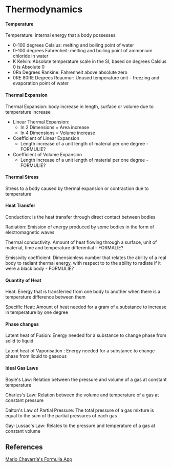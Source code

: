 # Thermodynamics


#### Temperature

Temperature: internal energy that a body possesses
- 0-100 degrees Celsius: melting and boiling point of water
- 0-100 degrees Fahrenheit: melting and boiling point of ammonium chloride in water
- K Kelvin: Absolute temperature scale in the SI, based on degrees Calsius 0 is Absolute 0
- 0Ra Degrees Rankine: Fahrenheit above absolute zero
- 0RE  80RE Degrees Reaumur: Unused temperature unit - freezing and evaporation point of water


#### Thermal Expansion

Thermal Expansion:  body increase in length, surface or volume due to temperature increase
- Linear Thermal Expansion:
	- In 2 Dimensions = Area increase
	- In 4 Dimensions = Volume increase
- Coefficient of Linear Expansion  
	- Length increase of a unit length of material per one degree - FORMULIE?
- Coefficient of Volume Expansion
	- Length increase of a unit length of material per one degree - FORMULIE?


#### Thermal Stress

Stress to a body caused by thermal expansion or contraction due to temperature
#### Heat Transfer

Conduction: is the heat transfer through direct contact between bodies

Radiation: Emission of energy produced by some bodies in the form of electromagnetic waves

Thermal conductivity: Amount of heat flowing through a surface, unit of material, time and temperature differential - FORMALIE?

Emissivity coefficient: Dimensionless number that relates the ability of a real body to radiant thermal energy, with respect to to the ability to radiate if it were a black body - FORMULIE?

#### Quantity of Heat

Heat: Energy that is transferred from one body to another when there is a temperature difference between them

Specific Heat: Amount of heat needed for a gram of a substance to increase in temperature 
by one degree

#### Phase changes

Latent heat of Fusion: Energy needed for a substance to change phase from solid to liquid 

Latent heat of Vaporisation : Energy needed for a substance to change phase from liquid to gaseous 
#### Ideal Gas Laws

Boyle's Law: Relation between the pressure and volume of a gas at constant temperature

Charles's Law: Relation between the volume and temperature of a gas at constant pressure

Dalton's Law of Partial Pressure: The total pressure of a gas mixture is equal to the sum of the partial pressures of each gas


Gay-Lussac's Law: Relates to the pressure and temperature of a gas at constant volume 


## References

[Mario Chavarría's Formulia App](https://play.google.com/store/apps/details?id=m4.enginary&hl=en-US)
